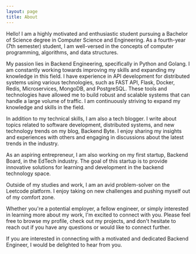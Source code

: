 ```yaml
---
layout: page
title: About
---
```


Hello! I am a highly motivated and enthusiastic student pursuing a Bachelor of Science degree in Computer Science and Engineering. As a fourth-year (7th semester) student, I am well-versed in the concepts of computer programming, algorithms, and data structures.

My passion lies in Backend Engineering, specifically in Python and Golang. I am constantly working towards improving my skills and expanding my knowledge in this field. I have experience in API development for distributed systems using various technologies, such as FAST API, Flask, Docker, Redis, Microservices, MongoDB, and PostgreSQL. These tools and technologies have allowed me to build robust and scalable systems that can handle a large volume of traffic. I am continuously striving to expand my knowledge and skills in the field.

In addition to my technical skills, I am also a tech blogger. I write about topics related to software development, distributed systems, and new technology trends on my blog, Backend Byte. I enjoy sharing my insights and experiences with others and engaging in discussions about the latest trends in the industry.

As an aspiring entrepreneur, I am also working on my first startup, Backend Board, in the EdTech industry. The goal of this startup is to provide innovative solutions for learning and development in the backend technology space.

Outside of my studies and work, I am an avid problem-solver on the Leetcode platform. I enjoy taking on new challenges and pushing myself out of my comfort zone.

Whether you're a potential employer, a fellow engineer, or simply interested in learning more about my work, I'm excited to connect with you. Please feel free to browse my profile, check out my projects, and don't hesitate to reach out if you have any questions or would like to connect further.

If you are interested in connecting with a motivated and dedicated Backend Engineer, I would be delighted to hear from you.